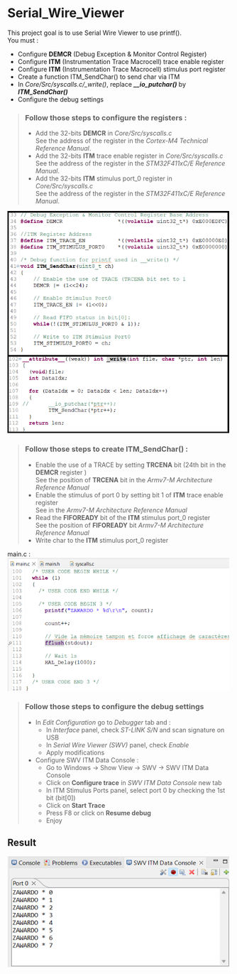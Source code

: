 # Serial_Wire_Viewer  
This project goal is to use Serial Wire Viewer to use printf().  
You must : 
- Configure **DEMCR** (Debug Exception & Monitor Control Register)
- Configure **ITM** (Instrumentation Trace Macrocell) trace enable register
- Configure **ITM** (Instrumentation Trace Macrocell) stimulus port register 
- Create a function ITM_SendChar() to send char via ITM
- In *Core/Src/syscalls.c/_write()*, replace ***__io_putchar()*** by ***ITM_SendChar()***
- Configure the debug settings

>### Follow those steps to configure the registers :
>- Add the 32-bits **DEMCR**  in *Core/Src/syscalls.c*   
>See the address of the register in the *Cortex-M4 Technical Reference Manual*.
>- Add the 32-bits **ITM** trace enable register in *Core/Src/syscalls.c*   
>See the address of the register in the *STM32F411xC/E Reference Manual*.
>- Add the 32-bits **ITM** stimulus port_0 register in *Core/Src/syscalls.c*   
>See the address of the register in the *STM32F411xC/E Reference Manual*.

<img src="Images/syscall.c_register_conf.png" width="500" height="500">

>### Follow those steps to create ITM_SendChar() :
>- Enable the use of a TRACE by setting **TRCENA** bit (24th bit in the **DEMCR** register )  
>See the position of **TRCENA** bit in the *Armv7-M Architecture Reference Manual* 
>- Enable the stimulus of port 0 by setting bit 1 of **ITM** trace enable register  
>See in the *Armv7-M Architecture Reference Manual*
>- Read the **FIFOREADY** bit of the **ITM** stimulus port_0 register  
>See the position of **FIFOREADY** bit *Armv7-M Architecture Reference Manual*
>- Write char to the **ITM** stimulus port_0 register  

main.c :  
<img src="Images/main.c.png" width="500" height="300">


>### Follow those steps to configure the debug settings
>- In *Edit Configuration* go to *Debugger* tab and :
>   - In *Interface* panel, check *ST-LINK S/N* and scan signature on USB
>   - In *Serial Wire Viewer (SWV)* panel, check *Enable*  
>   - Apply modifications 
>- Configure SWV ITM Data Console :
>   - Go to Windows -> Show View -> SWV -> SWV ITM Data Console 
>   - Click on **Configure trace** in *SWV ITM Data Console* new tab
>   - In ITM Stimulus Ports panel, select port 0 by checking the 1st bit (bit[0]) 
>   - Click on **Start Trace**
>   - Press F8 or click on **Resume debug**
>   - Enjoy

## Result  
<img src="Images/Result.png" width="500" height="250">
